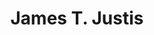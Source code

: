 ---
title: James T. Justis
redirect_from:
  - /people/James_Delisco_Beeks
  - /people/Delisco
  - /people/James_D._Beeks
  - /people/James_Beeks
layout: people
image: 
image_credit: 
image_alt: 
image_caption: 
Details:
  Website: 
  Facebook:
  Twitter: 
  Instagram: 
  LinkedIn: 
  IBDB: James T. Justis | james-t-justis-532383
  IMDb: James Delisco Beeks | nm1950470
external_links:
  "Ross, Jacqueline. \"Singer finds approval in the footlights.\" The Florida Times-Union, City ed., sec. Lifestyle, 13 Aug. 1999, pp. E-1.": \media\news\Singer_finds_approval_in_the_footlights__Florida_Times-Union_The_Jacksonville_FL___August_13_1999__pE-1.pdf
---
